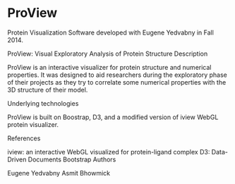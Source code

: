 # ProView
Protein Visualization Software developed with Eugene Yedvabny in Fall 2014. 

ProView: Visual Exploratory Analysis of Protein Structure
Description

ProView is an interactive visualizer for protein structure and numerical properties. It was designed to aid researchers during the exploratory phase of their projects as they try to correlate some numerical properties with the 3D structure of their model.

Underlying technologies

ProView is built on Boostrap, D3, and a modified version of iview WebGL protein visualizer.

References

iview: an interactive WebGL visualized for protein-ligand complex
D3: Data-Driven Documents
Bootstrap
Authors

Eugene Yedvabny
Asmit Bhowmick
